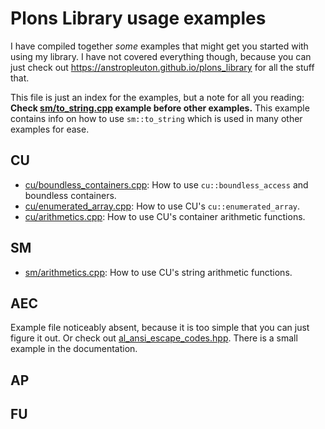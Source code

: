 # Plons Library usage examples
I have compiled together *some* examples that might get you started with using my library. I have not covered everything though, because you can just check out https://anstropleuton.github.io/plons_library for all the stuff that.

This file is just an index for the examples, but a note for all you reading: **Check [sm/to_string.cpp](sm/to_string.cpp) example before other examples.** This example contains info on how to use `sm::to_string` which is used in many other examples for ease.

## CU
- [cu/boundless_containers.cpp](cu/boundless_containers.cpp): How to use `cu::boundless_access` and boundless containers.
- [cu/enumerated_array.cpp](cu/enumerated_array.cpp): How to use CU's `cu::enumerated_array`.
- [cu/arithmetics.cpp](cu/arithmetics.cpp): How to use CU's container arithmetic functions.

## SM
- [sm/arithmetics.cpp](sm/arithmetics.cpp): How to use CU's string arithmetic functions.

## AEC
Example file noticeably absent, because it is too simple that you can just figure it out. Or check out [al_ansi_escape_codes.hpp](../include/al_ansi_escape_codes.hpp). There is a small example in the documentation.

## AP


## FU
